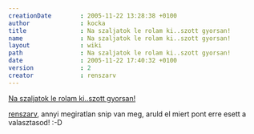 ```yaml
---
creationDate        : 2005-11-22 13:28:38 +0100 
author              : kocka 
title               : Na szaljatok le rolam ki..szott gyorsan! 
name                : Na szaljatok le rolam ki..szott gyorsan! 
layout              : wiki 
path                : Na szaljatok le rolam ki..szott gyorsan! 
date                : 2005-11-22 17:40:32 +0100 
version             : 2 
creator             : renszarv 
---
```

[Na szaljatok le rolam ki..szott gyorsan!](Na%20szaljatok%20le%20rolam%20ki..szott%20gyorsan%21.html)

[renszarv](renszarv.html), annyi megiratlan snip van meg, aruld el miert pont erre esett a valasztasod! :-D
